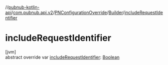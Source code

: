 //[pubnub-kotlin-api](../../../../index.md)/[com.pubnub.api.v2](../../index.md)/[PNConfigurationOverride](../index.md)/[Builder](index.md)/[includeRequestIdentifier](include-request-identifier.md)

# includeRequestIdentifier

[jvm]\
abstract override var [includeRequestIdentifier](include-request-identifier.md): [Boolean](https://kotlinlang.org/api/latest/jvm/stdlib/kotlin/-boolean/index.html)
